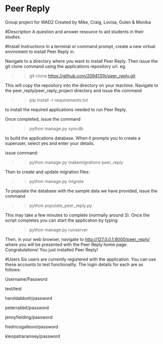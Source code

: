 # Peer Reply
Group project for WAD2
Created by Mike, Craig, Lovisa, Gulen & Monika

#Description
A question and answer resource to aid students in their studies.

#Install Instructions
In a terminal or command prompt, create a new virtual enviroment to install Peer Reply in.

Navigate to a directory where you want to install Peer Reply.  Then issue the git clone command using the applications repository url. eg.

>>git clone https://github.com/2094131h/peer_reply.git

This will copy the repository into the directory on your machine.  Navigate to the peer_reply/peer_reply_project directory and issue the command

>>pip install -r requirements.txt

to install the required applications needed to run Peer Reply.

Once completed, issue the command

>>python manage.py syncdb

to build the applications database.  When it prompts you to create a superuser, select yes and enter your details.

issue command: 
>> python manage.py makemigrations peer_reply

Then to create and update migration files:
>> python manage.py migrate

To populate the database with the sample data we have provided, issue the command

>>python populate_peer_reply.py

This may take a few minutes to complete (normally around 3).  Once the script completes you can start the application by typing

>>python manage.py runserver

Then, in your web browser, navigate to http://127.0.0.1:8000/peer_reply/ where you will be presented with the Peer Reply home page.  Congratulations!  You just installed Peer Reply!

#Users
Six users are currently registered with the application.  You can use these accounts to test functionality.  The login details for each are as follows:

Username/Password

test/test

haroldabbott/password

peterrabbit/password

jennyfielding/password

fredricogalleoni/password

kleopatraramsey/password



